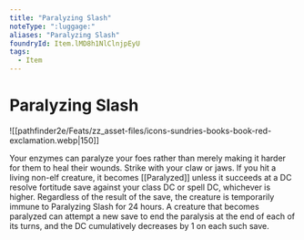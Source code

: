 ```yaml
---
title: "Paralyzing Slash"
noteType: ":luggage:"
aliases: "Paralyzing Slash"
foundryId: Item.lMD8h1NlClnjpEyU
tags:
  - Item
---
```


# Paralyzing Slash
![[pathfinder2e/Feats/zz_asset-files/icons-sundries-books-book-red-exclamation.webp|150]]

Your enzymes can paralyze your foes rather than merely making it harder for them to heal their wounds. Strike with your claw or jaws. If you hit a living non-elf creature, it becomes [[Paralyzed]] unless it succeeds at a DC resolve fortitude save against your class DC or spell DC, whichever is higher. Regardless of the result of the save, the creature is temporarily immune to Paralyzing Slash for 24 hours. A creature that becomes paralyzed can attempt a new save to end the paralysis at the end of each of its turns, and the DC cumulatively decreases by 1 on each such save.
